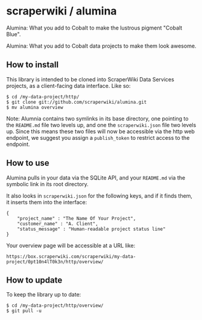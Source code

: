 # scraperwiki / alumina #

Alumina: What you add to Cobalt to make the lustrous pigment "Cobalt Blue".

Alumina: What you add to Cobalt data projects to make them look awesome.

## How to install ##

This library is intended to be cloned into ScraperWiki Data Services projects, as a client-facing data interface. Like so:

    $ cd /my-data-project/http/
    $ git clone git://github.com/scraperwiki/alumina.git
    $ mv alumina overview

Note: Alumnia contains two symlinks in its base directory, one pointing to the `README.md` file two levels up, and one the `scraperwiki.json` file two levels up. Since this means these two files will now be accessible via the http web endpoint, we suggest you assign a `publish_token` to restrict access to the endpoint.

## How to use ##

Alumina pulls in your data via the SQLite API, and your `README.md` via the symbolic link in its root directory.

It also looks in `scraperwiki.json` for the following keys, and if it finds them, it inserts them into the interface:

    {
        "project_name" : "The Name Of Your Project",
        "customer_name" : "A. Client",
        "status_message" : "Human-readable project status line"
    }

Your overview page will be accessible at a URL like:

    https://box.scraperwiki.com/scraperwiki/my-data-project/0pt10n4lT0k3n/http/overview/ 

## How to update ##

To keep the library up to date:

    $ cd /my-data-project/http/overview/
    $ git pull -u